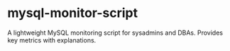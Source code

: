 # mysql-monitor-script
A lightweight MySQL monitoring script for sysadmins and DBAs. Provides key metrics with explanations.
